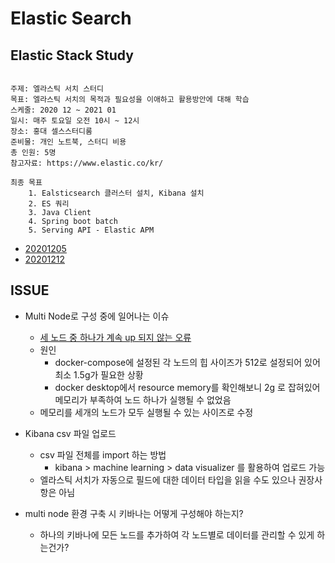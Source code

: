 # Elastic Search

## Elastic Stack Study

```text

주제: 엘라스틱 서치 스터디
목표: 엘라스틱 서치의 목적과 필요성을 이애하고 활용방안에 대해 학습
스케줄: 2020 12 ~ 2021 01
일시: 매주 토요일 오전 10시 ~ 12시
장소: 홍대 셀스스터디룸
준비물: 개인 노트북, 스터디 비용
총 인원: 5명
참고자료: https://www.elastic.co/kr/

최종 목표
    1. Ealsticsearch 클러스터 설치, Kibana 설치
    2. ES 쿼리
    3. Java Client
    4. Spring boot batch
    5. Serving API - Elastic APM
```

- [20201205](/docs/20201205.md)
- [20201212](/docs/20201212.md)

## ISSUE

- Multi Node로 구성 중에 일어나는 이슈
    - [세 노드 중 하나가 계속 up 되지 않는 오류](/issue/errlog/elastic-err.log)
    - 원인
        - docker-compose에 설정된 각 노드의 힙 사이즈가 512로 설정되어 있어 최소 1.5g가 필요한 상황
        - docker desktop에서 resource memory를 확인해보니 2g 로 잡혀있어 메모리가 부족하여 노드 하나가 실행될 수 없었음
    - 메모리를 세개의 노드가 모두 실행될 수 있는 사이즈로 수정

- Kibana csv 파일 업로드
    - csv 파일 전체를 import 하는 방법 
        - kibana > machine learning > data visualizer 를 활용하여 업로드 가능
    - 엘라스틱 서치가 자동으로 필드에 대한 데이터 타입을 읽을 수도 있으나 권장사항은 아님

- multi node 환경 구축 시 키바나는 어떻게 구성해야 하는지?
    - 하나의 키바나에 모든 노드를 추가하여 각 노드별로 데이터를 관리할 수 있게 하는건가?
